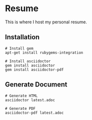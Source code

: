 # Resume

This is where I host my personal resume.

## Installation

```{r, engine='bash', count_lines}
# Install gem
apt-get install rubygems-integration

# Install asciidoctor
gem install asciidoctor
gem install asciidoctor-pdf
```

## Generate Document

```{r, engine='bash', count_lines}
# Generate HTML
asciidoctor latest.adoc

# Generate PDF
asciidoctor-pdf latest.adoc
```
